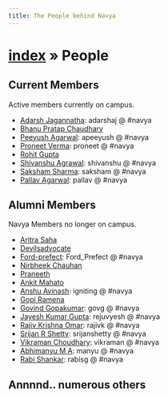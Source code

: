 ```yaml
---
title: The People behind Navya
---
```


# [index](/) &raquo; People

## Current Members

Active members currently on campus.

- [Adarsh Jagannatha](http://hackmaster.in/blog/): adarshaj @ #navya
- [Bhanu Pratap Chaudhary](https://github.com/bhanuc)
- [Peeyush Agarwal](http://home.iitk.ac.in/~peeyusha): apeeyush @ #navya
- [Proneet Verma](https://github.com/proneetv): proneet @ #navya
- [Rohit Gupta](https://github.com/rohit-gupta)
- [Shivanshu Agrawal](https://github.com/shivanshuag): shivanshu @ #navya
- [Saksham Sharma](http://acehack.org): saksham @ #navya
- [Pallav Agarwal](http://varstack.com): pallav @ #navya

## Alumni Members

Navya Members no longer on campus.

- [Aritra Saha](http://www.cse.iitk.ac.in/users/aritra)
- [Devilsadvocate](https://github.com/devilsadvocate)
- [Ford-prefect](https://github.com/ford-prefect): Ford_Prefect @ #navya
- [Nirbheek Chauhan](http://nirbheek.in)
- [Praneeth](http://blog.lifeeth.in/)
- [Ankit Mahato](http://home.iitk.ac.in/~amahato/)
- [Anshu Avinash](https://github.com/igniting): igniting @ #navya
- [Gopi Ramena](http://home.iitk.ac.in/~gopi/)
- [Govind Gopakumar](https://github.com/govg): govg @ #navya
- [Jayesh Kumar Gupta](http://rejuvyesh.com/): rejuvyesh @ #navya
- [Rajiv Krishna Omar](https://github.com/rajivkrishnaomar): rajivk @ #navya
- [Srijan R Shetty](http://home.iitk.ac.in/~srijans): srijanshetty @ #navya
- [Vikraman Choudhary](http://vikraman.org/): vikraman @ #navya
- [Abhimanyu M A](http://manyu.in/): manyu @ #navya
- [Rabi Shankar](https://github.com/rabisg): rabisg @ #navya

## Annnnd.. numerous others
